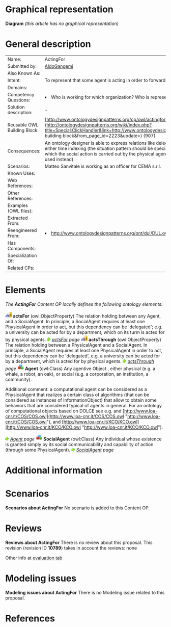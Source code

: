 #  Graphical representation


__Diagram__
_(this article has no graphical representation)_



#  General description




|  |  |
| --- | --- |
|  Name: |  ActingFor |
|  Submitted by: | [AldoGangemi](../User/AldoGangemi.md "User:AldoGangemi") |
|  Also Known As: |  |
|  Intent: |  To represent that some agent is acting in order to forward the action of a social (non-physical) agent. |
|  Domains: |  |
|  Competency Questions: | <li> Who is working for which organization? Who is representing the company?</li> |
|  Solution description: |  - |
|  Reusable OWL Building Block: | [http://www.ontologydesignpatterns.org/cp/owl/actingfor.owl](http://ontologydesignpatterns.org/wiki/index.php?title=Special:ClickHandler&link=http://www.ontologydesignpatterns.org/cp/owl/actingfor.owl&message=OWL building block&from_page_id=2223&update=) (907) |
|  Consequences: |  An ontology designer is able to express relations like delegation, working for, etc. It is not possible to express either time indexing (the situation pattern should be specialized to that purpose), nor the role or task, under which the social action is carried out by the physical agent (the descriptionandsituation pattern should be used instead). |
|  Scenarios: |  Matteo Sanvitale is working as an officer for CEMA s.r.l. |
|  Known Uses: |  |
|  Web References: |  |
|  Other References: |  |
|  Examples (OWL files): |  |
|  Extracted From: |  |
|  Reengineered From: | <li><a class="external free" href="http://www.ontologydesignpatterns.org/ont/dul/DUL.owl" rel="nofollow" title="http://www.ontologydesignpatterns.org/ont/dul/DUL.owl">http://www.ontologydesignpatterns.org/ont/dul/DUL.owl</a></li> |
|  Has Components: |  |
|  Specialization Of: |  |
|  Related CPs: |  |


  




#  Elements


_The __ActingFor__ Content OP locally defines the following ontology elements:_



[![ObjectProperty](./20px-ObjectProperty.gif)](../Image/ObjectProperty.gif.md "ObjectProperty") __actsFor__ (owl:ObjectProperty) The relation holding between any Agent, and a SocialAgent. In principle, a SocialAgent requires at least one PhysicalAgent in order to act, but this dependency can be 'delegated'; e.g. a university can be acted for by a department, which on its turm is acted for by physical agents. 
 [![](./11px-ArrowRight.gif)](../Image/ArrowRight.gif.md "ArrowRight.gif") _[actsFor](./ActingFor/actsFor.md "Submissions:ActingFor/actsFor") page_
[![ObjectProperty](./20px-ObjectProperty.gif)](../Image/ObjectProperty.gif.md "ObjectProperty") __actsThrough__ (owl:ObjectProperty) The relation holding between a PhysicalAgent and a SocialAgent. In principle, a SocialAgent requires at least one PhysicalAgent in order to act, but this dependency can be 'delegated', e.g. a university can be acted for by a department, which is acted for by physical agents. 
 [![](./11px-ArrowRight.gif)](../Image/ArrowRight.gif.md "ArrowRight.gif") _[actsThrough](./ActingFor/actsThrough.md "Submissions:ActingFor/actsThrough") page_
[![Class](./20px-Class.gif)](../Image/Class.gif.md "Class") __Agent__ (owl:Class) Any agentive Object , either physical (e.g. a whale, a robot, an oak), or social (e.g. a corporation, an institution, a community).
  



Additional comment: a computational agent can be considered as a PhysicalAgent that realizes a certain class of algorithms (that can be considered as instances of InformationObject) that allow to obtain some behaviors that are considered typical of agents in general. For an ontology of computational objects based on DOLCE see e.g. and [http://www.loa-cnr.it/COS/COS.owl](http://www.loa-cnr.it/COS/COS.owl "http://www.loa-cnr.it/COS/COS.owl"), and [http://www.loa-cnr.it/KCO/KCO.owl](http://www.loa-cnr.it/KCO/KCO.owl "http://www.loa-cnr.it/KCO/KCO.owl"). 



 [![](./11px-ArrowRight.gif)](../Image/ArrowRight.gif.md "ArrowRight.gif") _[Agent](./ActingFor/Agent.md "Submissions:ActingFor/Agent") page_
[![Class](./20px-Class.gif)](../Image/Class.gif.md "Class") __SocialAgent__ (owl:Class) Any individual whose existence is granted simply by its social communicability and capability of action (through some PhysicalAgent). 
 [![](./11px-ArrowRight.gif)](../Image/ArrowRight.gif.md "ArrowRight.gif") _[SocialAgent](./ActingFor/SocialAgent.md "Submissions:ActingFor/SocialAgent") page_
#  Additional information


#  Scenarios



__Scenarios about ActingFor__
No scenario is added to this Content OP.




#  Reviews



__Reviews about ActingFor__
There is no review about this proposal.
This revision (revision ID __10789__) takes in account the reviews: none


Other info at [evaluation tab](http://ontologydesignpatterns.org/wiki/index.php?title=Submissions:ActingFor&action=evaluation "http://ontologydesignpatterns.org/wiki/index.php?title=Submissions:ActingFor&action=evaluation")




  




#  Modeling issues



__Modeling issues about ActingFor__
There is no Modeling issue related to this proposal.




  




#  References